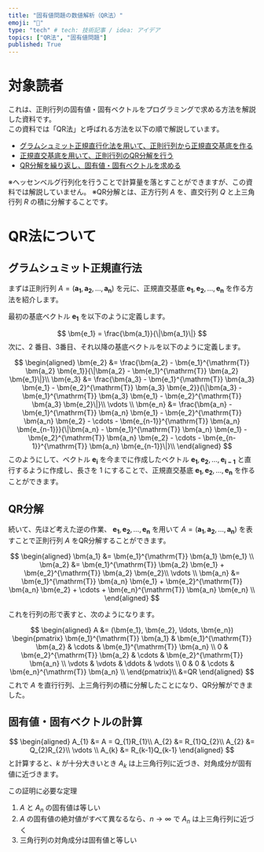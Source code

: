 ```yaml
---
title: "固有値問題の数値解析（QR法）"
emoji: "🐙"
type: "tech" # tech: 技術記事 / idea: アイデア
topics: ["QR法", "固有値問題"]
published: True
---
```

# 対象読者
これは、正則行列の固有値・固有ベクトルをプログラミングで求める方法を解説した資料です。  
この資料では「QR法」と呼ばれる方法を以下の順で解説しています。

* [グラムシュミット正規直行化法を用いて、正則行列から正規直交基底を作る](#グラムシュミット正規直行法)
* [正規直交基底を用いて、正則行列のQR分解を行う](#qr分解)
* [QR分解を繰り返し、固有値・固有ベクトルを求める](#固有値・固有ベクトルの計算)

※ヘッセンベルグ行列化を行うことで計算量を落とすことができますが、この資料では解説していません。
※QR分解とは、正方行列 $A$ を、直交行列 $Q$ と上三角行列 $R$ の積に分解することです。

# QR法について
## グラムシュミット正規直行法
まずは正則行列 $A = (\bm{a_1}, \bm{a_2}, \ldots, \bm{a_n})$ を元に、正規直交基底 $\bm{e_1}, \bm{e_2}, \ldots, \bm{e_n}$ を作る方法を紹介します。

最初の基底ベクトル $\bm{e_1}$ を以下のように定義します。

$$
\bm{e_1} = \frac{\bm{a_1}}{\|\bm{a_1}\|}
$$
次に、2 番目、3番目、それ以降の基底ベクトルを以下のように定義します。

$$
\begin{aligned}
\bm{e_2} &= \frac{\bm{a_2} - \bm{e_1}^{\mathrm{T}} \bm{a_2} \bm{e_1}}{\|\bm{a_2} - \bm{e_1}^{\mathrm{T}} \bm{a_2} \bm{e_1}\|}\\
\bm{e_3} &= \frac{\bm{a_3} - \bm{e_1}^{\mathrm{T}} \bm{a_3} \bm{e_1} - \bm{e_2}^{\mathrm{T}} \bm{a_3} \bm{e_2}}{\|\bm{a_3} - \bm{e_1}^{\mathrm{T}} \bm{a_3} \bm{e_1} - \bm{e_2}^{\mathrm{T}} \bm{a_3} \bm{e_2}\|}\\
\vdots \\
\bm{e_n} &= \frac{\bm{a_n} - \bm{e_1}^{\mathrm{T}} \bm{a_n} \bm{e_1} - \bm{e_2}^{\mathrm{T}} \bm{a_n} \bm{e_2} - \cdots - \bm{e_{n-1}}^{\mathrm{T}} \bm{a_n} \bm{e_{n-1}}}{\|\bm{a_n} - \bm{e_1}^{\mathrm{T}} \bm{a_n} \bm{e_1} - \bm{e_2}^{\mathrm{T}} \bm{a_n} \bm{e_2} - \cdots - \bm{e_{n-1}}^{\mathrm{T}} \bm{a_n} \bm{e_{n-1}}\|}\\
\end{aligned}
$$
このようにして、ベクトル $\bm{e_i}$ を今までに作成したベクトル $\bm{e_1}, \bm{e_2}, \ldots, \bm{e_{i-1}}$ と直行するように作成し、長さを $1$ にすることで、正規直交基底 $\bm{e_1}, \bm{e_2}, \ldots, \bm{e_n}$ を作ることができます。

## QR分解
続いて、先ほど考えた逆の作業、 $\bm{e_1}, \bm{e_2}, \ldots, \bm{e_n}$ を用いて $A = (\bm{a_1}, \bm{a_2}, \ldots, \bm{a_n})$ を表すことで正則行列 $A$ をQR分解することができます。

$$
\begin{aligned}
\bm{a_1} &= \bm{e_1}^{\mathrm{T}} \bm{a_1} \bm{e_1} \\
\bm{a_2} &= \bm{e_1}^{\mathrm{T}} \bm{a_2} \bm{e_1} + \bm{e_2}^{\mathrm{T}} \bm{a_2} \bm{e_2}\\
\vdots \\
\bm{a_n} &= \bm{e_1}^{\mathrm{T}} \bm{a_n} \bm{e_1} + \bm{e_2}^{\mathrm{T}} \bm{a_n} \bm{e_2} + \cdots + \bm{e_n}^{\mathrm{T}} \bm{a_n} \bm{e_n} \\
\end{aligned}
$$

これを行列の形で表すと、次のようになります。

$$
\begin{aligned}
A &= (\bm{e_1}, \bm{e_2}, \ldots, \bm{e_n})
\begin{pmatrix}
\bm{e_1}^{\mathrm{T}} \bm{a_1} & \bm{e_1}^{\mathrm{T}} \bm{a_2} & \cdots & \bm{e_1}^{\mathrm{T}} \bm{a_n} \\
0 & \bm{e_2}^{\mathrm{T}} \bm{a_2} & \cdots & \bm{e_2}^{\mathrm{T}} \bm{a_n} \\
\vdots & \vdots & \ddots & \vdots \\
0 & 0 & \cdots & \bm{e_n}^{\mathrm{T}} \bm{a_n} \\
\end{pmatrix}\\
&=QR
\end{aligned}
$$
これで $A$ を直行行列、上三角行列の積に分解したことになり、QR分解ができました。

## 固有値・固有ベクトルの計算
$$
\begin{aligned}
A_{1} &= A = Q_{1}R_{1}\\
A_{2} &= R_{1}Q_{2}\\
A_{2} &= Q_{2}R_{2}\\
\vdots \\
A_{k} &= R_{k-1}Q_{k-1}
\end{aligned}
$$
と計算すると、$k$ が十分大きいとき $A_{k}$ は上三角行列に近づき、対角成分が固有値に近づきます。

この証明に必要な定理
1. $A$ と $A_n$ の固有値は等しい
2. $A$ の固有値の絶対値がすべて異なるなら、$n \to \infty$ で $A_n$ は上三角行列に近づく
3. 三角行列の対角成分は固有値と等しい